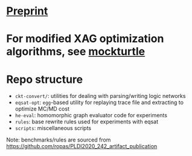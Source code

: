 # [Preprint](doc/fhe_egraphs25.pdf)

# For modified XAG optimization algorithms, see [mockturtle](https://github.com/panther03/mockturtle/tree/tracing_rewrite)

# Repo structure

* `ckt-convert/`: utilities for dealing with parsing/writing logic networks
* `eqsat-opt`: `egg`-based utility for replaying trace file and extracting to optimize MC/MD cost
* `he-eval`: homomorphic graph evaluator code for experiments
* `rules`: base rewrite rules used for experiments with eqsat
* `scripts`: miscellaneous scripts

Note: benchmarks/rules are sourced from https://github.com/ropas/PLDI2020_242_artifact_publication
